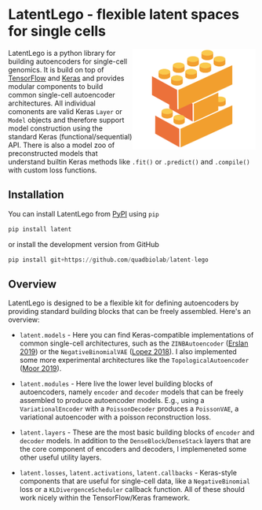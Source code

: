 # LatentLego - flexible latent spaces for single cells

<img src="assets/images/logo.png" align="right" width="250"/>

LatentLego is a python library for building autoencoders for single-cell genomics. It is build on top of [TensorFlow](https://www.tensorflow.org/) and [Keras](https://keras.io/) and provides modular components to build common single-cell autoencoder architectures. All individual comonents are valid Keras `Layer` or `Model` objects and therefore support model construction using the standard Keras (functional/sequential) API. There is also a model zoo of preconstructed models that understand builtin Keras methods like `.fit()` or `.predict()` and `.compile()` with custom loss functions.

## Installation

You can install LatentLego from [PyPI](https://pypi.org/project/latent/) using `pip`

```python
pip install latent
```

or install the development version from GitHub

```python
pip install git+https://github.com/quadbiolab/latent-lego
```

## Overview

LatentLego is designed to be a flexible kit for defining autoencoders by providing standard building blocks that can be freely assembled. Here's an overview:

* `latent.models` - Here you can find Keras-compatible implementations of common single-cell architectures, such as the `ZINBAutoencoder` ([Erslan 2019](https://www.nature.com/articles/s41467-018-07931-2)) or the `NegativeBinomialVAE` ([Lopez 2018](https://www.nature.com/articles/s41592-018-0229-2)). I also implemented some more experimental architectures like the `TopologicalAutoencoder` ([Moor 2019](https://arxiv.org/abs/1906.00722)).

* `latent.modules` - Here live the lower level building blocks of autoencoders, namely `encoder` and `decoder` models that can be freely assembled to produce autoencoder models. E.g., using a `VariationalEncoder` with a `PoissonDecoder` produces a `PoissonVAE`, a variational autoencoder with a poisson reconstruction loss.

* `latent.layers` - These are the most basic building blocks of `encoder` and `decoder` models. In addition to the `DenseBlock`/`DenseStack` layers that are the core component of encoders and decoders, I implemeneted some other useful utility layers.

* `latent.losses`, `latent.activations`, `latent.callbacks` - Keras-style components that are useful for single-cell data, like a `NegativeBinomial` loss or a `KLDivergenceScheduler` callback function. All of these should work nicely within the TensorFlow/Keras framework.
